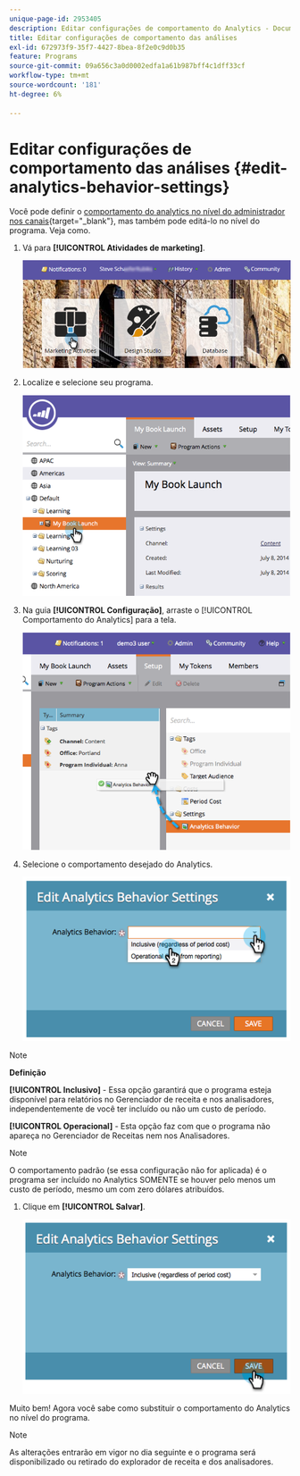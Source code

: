 ```yaml
---
unique-page-id: 2953405
description: Editar configurações de comportamento do Analytics - Documentação do Marketo - Documentação do produto
title: Editar configurações de comportamento das análises
exl-id: 672973f9-35f7-4427-8bea-8f2e0c9d0b35
feature: Programs
source-git-commit: 09a656c3a0d0002edfa1a61b987bff4c1dff33cf
workflow-type: tm+mt
source-wordcount: '181'
ht-degree: 6%

---
```


# Editar configurações de comportamento das análises {#edit-analytics-behavior-settings}

Você pode definir o [comportamento do analytics no nível do administrador nos canais](/help/marketo/product-docs/reporting/revenue-cycle-analytics/program-analytics/make-a-program-without-a-period-cost-available-in-revenue-explorer-and-analyzers.md){target="_blank"}, mas também pode editá-lo no nível do programa. Veja como.

1. Vá para **[!UICONTROL Atividades de marketing]**.

   ![](assets/login-marketing-activities-2.png)

1. Localize e selecione seu programa.

   ![](assets/image2014-9-24-11-3a40-3a57.png)

1. Na guia **[!UICONTROL Configuração]**, arraste o [!UICONTROL Comportamento do Analytics] para a tela.

   ![](assets/image2014-9-24-11-3a41-3a2.png)

1. Selecione o comportamento desejado do Analytics.

   ![](assets/image2014-9-24-11-3a42-3a0.png)

>[!NOTE]
>
>**Definição**
>
>**[!UICONTROL Inclusivo]** - Essa opção garantirá que o programa esteja disponível para relatórios no Gerenciador de receita e nos analisadores, independentemente de você ter incluído ou não um custo de período.
>
>**[!UICONTROL Operacional]** - Esta opção faz com que o programa não apareça no Gerenciador de Receitas nem nos Analisadores.

>[!NOTE]
>
>O comportamento padrão (se essa configuração não for aplicada) é o programa ser incluído no Analytics SOMENTE se houver pelo menos um custo de período, mesmo um com zero dólares atribuídos.

1. Clique em **[!UICONTROL Salvar]**.

   ![](assets/image2014-9-24-11-3a42-3a6.png)

Muito bem! Agora você sabe como substituir o comportamento do Analytics no nível do programa.

>[!NOTE]
>
>As alterações entrarão em vigor no dia seguinte e o programa será disponibilizado ou retirado do explorador de receita e dos analisadores.
